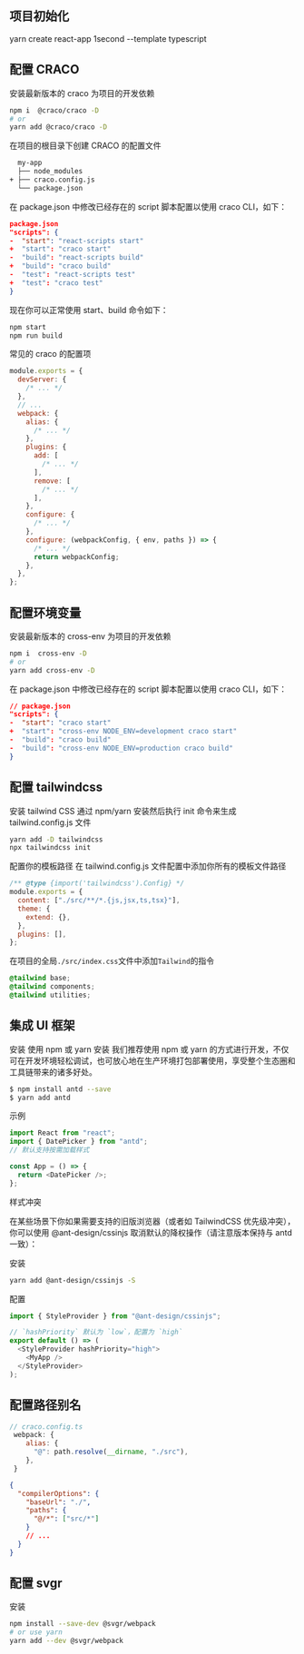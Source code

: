 ## 项目初始化

yarn create react-app 1second --template typescript

## 配置 CRACO

安装最新版本的 craco 为项目的开发依赖

```bash
npm i  @craco/craco -D
# or
yarn add @craco/craco -D
```

在项目的根目录下创建 CRACO 的配置文件

```bash
  my-app
  ├── node_modules
+ ├── craco.config.js
  └── package.json
```

在 package.json 中修改已经存在的 script 脚本配置以使用 craco CLI，如下：

```json
package.json
"scripts": {
-  "start": "react-scripts start"
+  "start": "craco start"
-  "build": "react-scripts build"
+  "build": "craco build"
-  "test": "react-scripts test"
+  "test": "craco test"
}
```

现在你可以正常使用 start、build 命令如下：

```bash
npm start
npm run build
```

常见的 craco 的配置项

```js
module.exports = {
  devServer: {
    /* ... */
  },
  // ...
  webpack: {
    alias: {
      /* ... */
    },
    plugins: {
      add: [
        /* ... */
      ],
      remove: [
        /* ... */
      ],
    },
    configure: {
      /* ... */
    },
    configure: (webpackConfig, { env, paths }) => {
      /* ... */
      return webpackConfig;
    },
  },
};
```

## 配置环境变量

安装最新版本的 cross-env 为项目的开发依赖

```bash
npm i  cross-env -D
# or
yarn add cross-env -D
```

在 package.json 中修改已经存在的 script 脚本配置以使用 craco CLI，如下：

```json
// package.json
"scripts": {
-  "start": "craco start"
+  "start": "cross-env NODE_ENV=development craco start"
-  "build": "craco build"
-  "build": "cross-env NODE_ENV=production craco build"
}
```

## 配置 tailwindcss

安装 tailwind CSS
通过 npm/yarn 安装然后执行 init 命令来生成 tailwind.config.js 文件

```bash
yarn add -D tailwindcss
npx tailwindcss init
```

配置你的模板路径
在 tailwind.config.js 文件配置中添加你所有的模板文件路径

```js
/** @type {import('tailwindcss').Config} */
module.exports = {
  content: ["./src/**/*.{js,jsx,ts,tsx}"],
  theme: {
    extend: {},
  },
  plugins: [],
};
```

在项目的全局`./src/index.css`文件中添加`Tailwind`的指令

```css
@tailwind base;
@tailwind components;
@tailwind utilities;
```

## 集成 UI 框架

安装
使用 npm 或 yarn 安装
我们推荐使用 npm 或 yarn 的方式进行开发，不仅可在开发环境轻松调试，也可放心地在生产环境打包部署使用，享受整个生态圈和工具链带来的诸多好处。

```bash
$ npm install antd --save
$ yarn add antd
```

示例

```js
import React from "react";
import { DatePicker } from "antd";
// 默认支持按需加载样式

const App = () => {
  return <DatePicker />;
};
```

样式冲突

在某些场景下你如果需要支持的旧版浏览器（或者如 TailwindCSS 优先级冲突），你可以使用 @ant-design/cssinjs 取消默认的降权操作（请注意版本保持与 antd 一致）：

安装

```bash
yarn add @ant-design/cssinjs -S
```

配置

```js
import { StyleProvider } from "@ant-design/cssinjs";

// `hashPriority` 默认为 `low`，配置为 `high`
export default () => (
  <StyleProvider hashPriority="high">
    <MyApp />
  </StyleProvider>
);
```

## 配置路径别名

```js
// craco.config.ts
 webpack: {
    alias: {
      "@": path.resolve(__dirname, "./src"),
    },
 }
```

```json
{
  "compilerOptions": {
    "baseUrl": "./",
    "paths": {
      "@/*": ["src/*"]
    }
    // ...
  }
}
```

## 配置 svgr

安装

```bash
npm install --save-dev @svgr/webpack
# or use yarn
yarn add --dev @svgr/webpack
```
